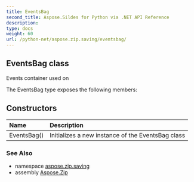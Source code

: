 ```yaml
---
title: EventsBag
second_title: Aspose.Sildes for Python via .NET API Reference
description: 
type: docs
weight: 60
url: /python-net/aspose.zip.saving/eventsbag/
---
```


## EventsBag class

Events container used on

The EventsBag type exposes the following members:
## Constructors
| Name | Description |
| :- | :- |
|EventsBag()|Initializes a new instance of the EventsBag class|

### See Also

* namespace [aspose.zip.saving](/zip/python-net/aspose.zip.saving/)
* assembly [Aspose.Zip](/zip/python-net/)

